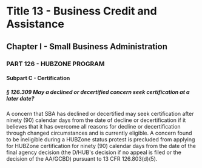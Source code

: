 
# Title 13 - Business Credit and Assistance
## Chapter I - Small Business Administration
### PART 126 - HUBZONE PROGRAM
#### Subpart C - Certification
##### § 126.309 May a declined or decertified concern seek certification at a later date?

A concern that SBA has declined or decertified may seek certification after ninety (90) calendar days from the date of decline or decertification if it believes that it has overcome all reasons for decline or decertification through changed circumstances and is currently eligible. A concern found to be ineligible during a HUBZone status protest is precluded from applying for HUBZone certification for ninety (90) calendar days from the date of the final agency decision (the D/HUB's decision if no appeal is filed or the decision of the AA/GCBD) pursuant to 13 CFR 126.803(d)(5).
